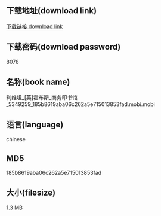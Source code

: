 ## 下载地址(download link)
[下载链接 download link](https://voluble-croquembouche-d321dc.netlify.app/?s=%E5%88%A9%E7%BB%B4%E5%9D%A6_%5B%E8%8B%B1%5D%E9%9C%8D%E5%B8%83%E6%96%AF_%E5%95%86%E5%8A%A1%E5%8D%B0%E4%B9%A6%E9%A6%86_5349259_185b8619aba06c262a5e715013853fad.mobi)

## 下载密码(download password)
8078

## 名称(book name)
利维坦_[英]霍布斯_商务印书馆_5349259_185b8619aba06c262a5e715013853fad.mobi.mobi

## 语言(language)
chinese

## MD5
185b8619aba06c262a5e715013853fad

## 大小(filesize)
1.3 MB
